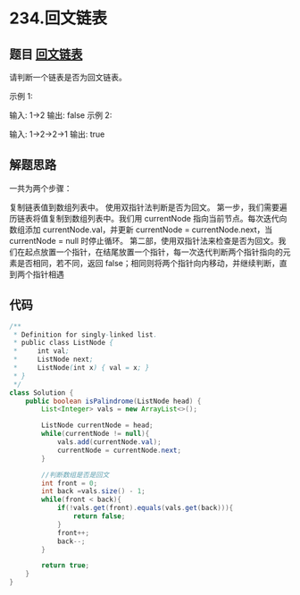 # 234.回文链表

## 题目 [回文链表](https://leetcode-cn.com/problems/palindrome-linked-list/)
请判断一个链表是否为回文链表。

示例 1:

输入: 1->2
输出: false
示例 2:

输入: 1->2->2->1
输出: true

## 解题思路
一共为两个步骤：

复制链表值到数组列表中。
使用双指针法判断是否为回文。
第一步，我们需要遍历链表将值复制到数组列表中。我们用 currentNode 指向当前节点。每次迭代向数组添加 currentNode.val，并更新 currentNode = currentNode.next，当 currentNode = null 时停止循环。
第二部，使用双指针法来检查是否为回文。我们在起点放置一个指针，在结尾放置一个指针，每一次迭代判断两个指针指向的元素是否相同，若不同，返回 false；相同则将两个指针向内移动，并继续判断，直到两个指针相遇

## 代码
```java
/**
 * Definition for singly-linked list.
 * public class ListNode {
 *     int val;
 *     ListNode next;
 *     ListNode(int x) { val = x; }
 * }
 */
class Solution {
    public boolean isPalindrome(ListNode head) {
        List<Integer> vals = new ArrayList<>();

        ListNode currentNode = head;
        while(currentNode != null){
            vals.add(currentNode.val);
            currentNode = currentNode.next;
        }

        //判断数组是否是回文
        int front = 0;
        int back =vals.size() - 1;
        while(front < back){
            if(!vals.get(front).equals(vals.get(back))){
                return false;
            }
            front++;
            back--;
        }

        return true;
    }
}
```
